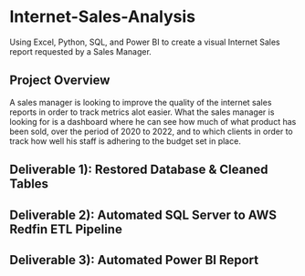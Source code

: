 # Internet-Sales-Analysis
Using Excel, Python, SQL, and Power BI to create a visual Internet Sales report requested by a Sales Manager.

## Project Overview
A sales manager is looking to improve the quality of the internet sales reports in order to track metrics alot easier.
What the sales manager is looking for is a dashboard where he can see how much of what product has been sold, over the 
period of 2020 to 2022, and to which clients in order to track how well his staff is adhering to the budget set in place.

## Deliverable 1): Restored Database & Cleaned Tables


## Deliverable 2): Automated SQL Server to AWS Redfin ETL Pipeline


## Deliverable 3): Automated Power BI Report
